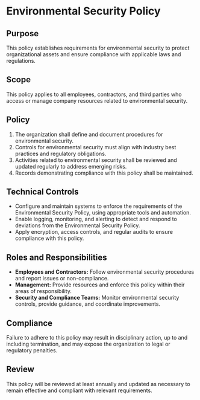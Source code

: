 # Environmental Security Policy

## Purpose

This policy establishes requirements for environmental security to protect organizational assets and ensure compliance with applicable laws and regulations.

## Scope

This policy applies to all employees, contractors, and third parties who access or manage company resources related to environmental security.

## Policy

1. The organization shall define and document procedures for environmental security.
2. Controls for environmental security must align with industry best practices and regulatory obligations.
3. Activities related to environmental security shall be reviewed and updated regularly to address emerging risks.
4. Records demonstrating compliance with this policy shall be maintained.

## Technical Controls

- Configure and maintain systems to enforce the requirements of the Environmental Security Policy, using appropriate tools and automation.
- Enable logging, monitoring, and alerting to detect and respond to deviations from the Environmental Security Policy.
- Apply encryption, access controls, and regular audits to ensure compliance with this policy.

## Roles and Responsibilities

- **Employees and Contractors:** Follow environmental security procedures and report issues or non-compliance.
- **Management:** Provide resources and enforce this policy within their areas of responsibility.
- **Security and Compliance Teams:** Monitor environmental security controls, provide guidance, and coordinate improvements.

## Compliance

Failure to adhere to this policy may result in disciplinary action, up to and including termination, and may expose the organization to legal or regulatory penalties.

## Review

This policy will be reviewed at least annually and updated as necessary to remain effective and compliant with relevant requirements.
